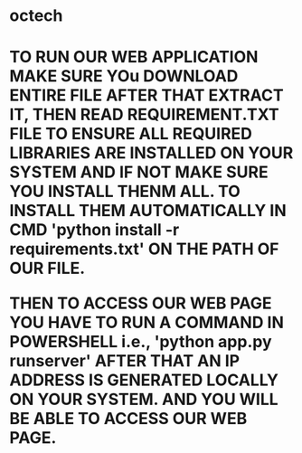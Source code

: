 # octech
<h1>TO RUN OUR WEB APPLICATION MAKE SURE YOu DOWNLOAD ENTIRE FILE</hi>
AFTER THAT EXTRACT IT, 
THEN READ REQUIREMENT.TXT FILE TO ENSURE ALL REQUIRED LIBRARIES ARE INSTALLED ON YOUR SYSTEM AND IF NOT 
MAKE SURE YOU INSTALL THENM ALL. TO INSTALL THEM AUTOMATICALLY IN CMD 'python install -r requirements.txt' ON THE PATH OF OUR FILE.

THEN TO ACCESS OUR WEB PAGE YOU HAVE TO RUN A COMMAND IN POWERSHELL i.e., 'python app.py runserver'
AFTER THAT AN IP ADDRESS IS GENERATED LOCALLY ON YOUR SYSTEM.
AND YOU WILL BE ABLE TO ACCESS OUR WEB PAGE.
